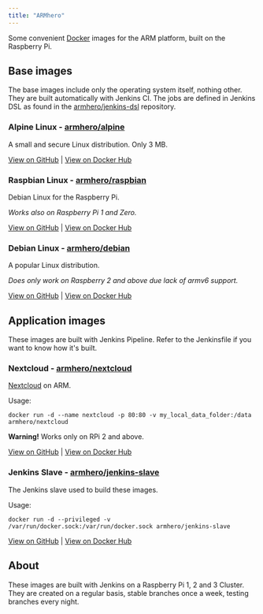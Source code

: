 ```yaml
---
title: "ARMhero"
---
```

Some convenient [Docker](http://docker.com) images for the ARM platform, built on the Raspberry Pi.

## Base images

The base images include only the operating system itself, nothing other. They are built automatically with Jenkins CI. The jobs are defined in Jenkins DSL as found in the [armhero/jenkins-dsl](https://github.com/armhero/jenkins-dsl) repository.

### Alpine Linux - [armhero/alpine](https://github.com/armhero/alpine)

A small and secure Linux distribution. Only 3 MB.

[View on GitHub](https://github.com/armhero/alpine) | [View on Docker Hub](https://hub.docker.com/r/armhero/alpine/)

### Raspbian Linux - [armhero/raspbian](https://github.com/armhero/raspbian)

Debian Linux for the Raspberry Pi.

*Works also on Raspberry Pi 1 and Zero.*

[View on GitHub](https://github.com/armhero/raspbian) | [View on Docker Hub](https://hub.docker.com/r/armhero/raspbian/)

### Debian Linux - [armhero/debian](https://github.com/armhero/debian)

A popular Linux distribution.

*Does only work on Raspberry 2 and above due lack of armv6 support.*

[View on GitHub](https://github.com/armhero/debian) | [View on Docker Hub](https://hub.docker.com/r/armhero/debian/)

## Application images

These images are built with Jenkins Pipeline. Refer to the Jenkinsfile if you want to know how it's built.

### Nextcloud - [armhero/nextcloud](https://github.com/armhero/nextcloud)

[Nextcloud](http://nextcloud.com) on ARM.

Usage:
```
docker run -d --name nextcloud -p 80:80 -v my_local_data_folder:/data armhero/nextcloud
```

**Warning!** Works only on RPi 2 and above.

[View on GitHub](https://github.com/armhero/nextcloud) | [View on Docker Hub](https://hub.docker.com/r/armhero/nextcloud/)

### Jenkins Slave - [armhero/jenkins-slave](https://github.com/armhero/jenkins-slave)

The Jenkins slave used to build these images.

Usage:
```
docker run -d --privileged -v /var/run/docker.sock:/var/run/docker.sock armhero/jenkins-slave
```

[View on GitHub](https://github.com/armhero/jenkins-slave) | [View on Docker Hub](https://hub.docker.com/r/armhero/jenkins-slave/)

## About

These images are built with Jenkins on a Raspberry Pi 1, 2 and 3 Cluster. They are created on a regular basis, stable branches once a week, testing branches every night.
